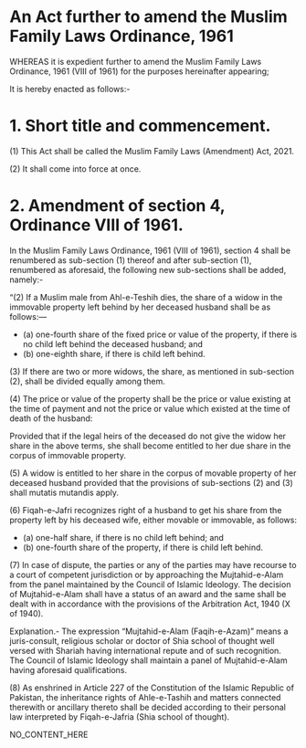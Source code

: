 # An Act further to amend the Muslim Family Laws Ordinance, 1961

WHEREAS it is expedient further to amend the Muslim Family Laws Ordinance, 1961 (VIII of 1961) for the purposes hereinafter appearing;

It is hereby enacted as follows:-

# 1. Short title and commencement.

(1) This Act shall be called the Muslim Family Laws (Amendment) Act, 2021.

(2) It shall come into force at once.

# 2. Amendment of section 4, Ordinance VIII of 1961.

In the Muslim Family Laws Ordinance, 1961 (VIII of 1961), section 4 shall be renumbered as sub-section (1) thereof and after sub-section (1), renumbered as aforesaid, the following new sub-sections shall be added, namely:-

“(2) If a Muslim male from Ahl-e-Teshih dies, the share of a widow in the immovable property left behind by her deceased husband shall be as follows:―

- (a) one-fourth share of the fixed price or value of the property, if there is no child left behind the deceased husband; and
- (b) one-eighth share, if there is child left behind.

(3) If there are two or more widows, the share, as mentioned in sub-section (2), shall be divided equally among them.

(4) The price or value of the property shall be the price or value existing at the time of payment and not the price or value which existed at the time of death of the husband:

Provided that if the legal heirs of the deceased do not give the widow her share in the above terms, she shall become entitled to her due share in the corpus of immovable property.

(5) A widow is entitled to her share in the corpus of movable property of her deceased husband provided that the provisions of sub-sections (2) and (3) shall mutatis mutandis apply.

(6) Fiqah-e-Jafri recognizes right of a husband to get his share from the property left by his deceased wife, either movable or immovable, as follows:

- (a) one-half share, if there is no child left behind; and
- (b) one-fourth share of the property, if there is child left behind.

(7) In case of dispute, the parties or any of the parties may have recourse to a court of competent jurisdiction or by approaching the Mujtahid-e-Alam from the panel maintained by the Council of Islamic Ideology. The decision of Mujtahid-e-Alam shall have a status of an award and the same shall be dealt with in accordance with the provisions of the Arbitration Act, 1940 (X of 1940).

Explanation.- The expression “Mujtahid-e-Alam (Faqih-e-Azam)” means a juris-consult, religious scholar or doctor of Shia school of thought well versed with Shariah having international repute and of such recognition. The Council of Islamic Ideology shall maintain a panel of Mujtahid-e-Alam having aforesaid qualifications.

(8) As enshrined in Article 227 of the Constitution of the Islamic Republic of Pakistan, the inheritance rights of Ahle-e-Tashih and matters connected therewith or ancillary thereto shall be decided according to their personal law interpreted by Fiqah-e-Jafria (Shia school of thought).

NO_CONTENT_HERE